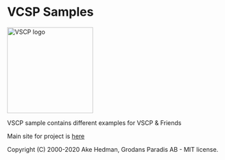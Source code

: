 # VCSP Samples

<img src="https://vscp.org/images/logo.png" width="200px" alt="VSCP logo">

VSCP sample contains different examples for VSCP & Friends

Main site for project is [here](https://www.vscp.org)

Copyright (C) 2000-2020 Ake Hedman, Grodans Paradis AB - MIT license.
